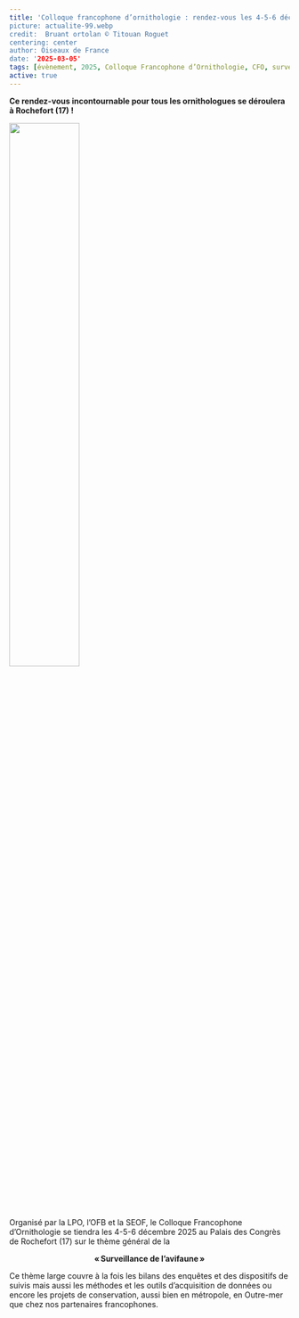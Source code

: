 ```yaml
---
title: 'Colloque francophone d’ornithologie : rendez-vous les 4-5-6 décembre 2025 ! »
picture: actualite-99.webp
credit:  Bruant ortolan © Titouan Roguet
centering: center
author: Oiseaux de France
date: '2025-03-05'
tags: [évènement, 2025, Colloque Francophone d’Ornithologie, CFO, surveillance]
active: true
---
```


**Ce rendez-vous incontournable pour tous les ornithologues se déroulera à Rochefort (17) !**

<img class="InformativePagePicture" style="width: 50%" src="/news/actualite-99-STD.webp"/>
<span class="InformativePagePictureLegend"></span>

Organisé par la LPO, l’OFB et la SEOF, le Colloque Francophone d’Ornithologie se tiendra les 4-5-6 décembre 2025 au Palais des Congrès de Rochefort (17) sur le thème général de la

<p align="center"> <b>« Surveillance de l’avifaune »</b> </p>
 

Ce thème large couvre à la fois les bilans des enquêtes et des dispositifs de suivis mais aussi les méthodes et les outils d’acquisition de données ou encore les projets de conservation, aussi bien en métropole, en Outre-mer que chez nos partenaires francophones.


